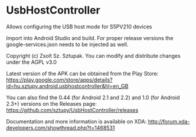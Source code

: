 # UsbHostController

Allows configuring the USB host mode for S5PV210 devices

Import into Android Studio and build. For proper release versions the google-services.json needs to be injected as well.

Copyright (c) Zsolt Sz. Sztupak. You can modify and distribute changes under the AGPL v3.0

Latest version of the APK can be obtained from the Play Store: https://play.google.com/store/apps/details?id=hu.sztupy.android.usbhostcontroller&hl=en_GB

You can also find the 0.44 (for Android 2.1 and 2.2) and 1.0 (for Android 2.3+) versions on the Releases page: https://github.com/sztupy/UsbHostController/releases

Documentation and more information is available on XDA: http://forum.xda-developers.com/showthread.php?t=1468531
